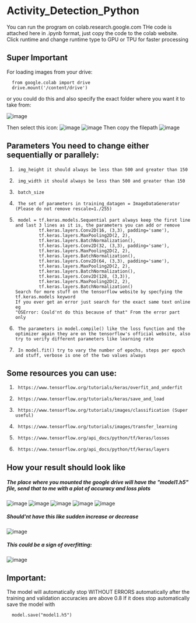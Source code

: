 # Activity_Detection_Python


You can run the program on colab.research.google.com
THe code is attached here in .ipynb format, just copy the code to the colab website.
Click runtime and change runtime type to GPU or TPU for faster processing
## Super Important
For loading images from your drive:
```
  from google.colab import drive
  drive.mount('/content/drive')
```
or you could do this and also specify the exact folder where you want it to take from: 


![image](https://user-images.githubusercontent.com/45201620/100517127-92afd700-31ae-11eb-9bf1-8ecf00e0f08b.png)

Then select this icon:
![image](https://user-images.githubusercontent.com/45201620/100517194-06ea7a80-31af-11eb-9353-f296f07643ea.png)
![image](https://user-images.githubusercontent.com/45201620/100517198-0f42b580-31af-11eb-942e-68468d3aa327.png)
Then copy the filepath
![image](https://user-images.githubusercontent.com/45201620/100517241-3e592700-31af-11eb-93f7-fc90a6e2a80b.png)



## Parameters You need to change either sequentially or parallely:
1.      img_height it should always be less than 500 and greater than 150
1.      img_width it should always be less than 500 and greater than 150
1.      batch_size
1.      The set of parameters in training_datagen = ImageDataGenerator (Please do not remove rescale=1./255)
1.      model = tf.keras.models.Sequential part always keep the first line and last 3 lines as it is, the parameters you can add or remove
                tf.keras.layers.Conv2D(16, (3,3), padding='same'),
                tf.keras.layers.MaxPooling2D(2, 2),
                tf.keras.layers.BatchNormalization(),
                tf.keras.layers.Conv2D(32, (3,3), padding='same'),
                tf.keras.layers.MaxPooling2D(2, 2),
                tf.keras.layers.BatchNormalization(),
                tf.keras.layers.Conv2D(64, (3,3), padding='same'),
                tf.keras.layers.MaxPooling2D(2, 2),
                tf.keras.layers.BatchNormalization(),
                tf.keras.layers.Conv2D(128, (3,3)),
                tf.keras.layers.MaxPooling2D(2, 2),
                tf.keras.layers.BatchNormalization()
       Search for more stuff on the tensorflow website by specfying the tf.keras.models keyword
       If you ever get an error just search for the exact same text online eg
       "OSError: Could'nt do this because of that" From the error part only
1.      The parameters in model.compile() like the loss function and the optimizer again they are on the tensorflow's official website, also try to verify different parameters like learning rate
1.      In model.fit() try to vary the number of epochs, steps per epoch and stuff, verbose is one of the two values always


## Some resources you can use:
1.      https://www.tensorflow.org/tutorials/keras/overfit_and_underfit
1.      https://www.tensorflow.org/tutorials/keras/save_and_load
1.      https://www.tensorflow.org/tutorials/images/classification (Super useful)
1.      https://www.tensorflow.org/tutorials/images/transfer_learning
1.      https://www.tensorflow.org/api_docs/python/tf/keras/losses
1.      https://www.tensorflow.org/api_docs/python/tf/keras/layers



## How your result should look like
##### The place where you mounted the google drive will have the "model1.h5" file, send that to me with a plot of accuracy and loss plots
![image](https://user-images.githubusercontent.com/45201620/100517523-0a7f0100-31b1-11eb-80d2-b36984e141ad.png)
![image](https://user-images.githubusercontent.com/45201620/100517529-179bf000-31b1-11eb-823b-25ae40c4c5e4.png)
![image](https://user-images.githubusercontent.com/45201620/100517546-30a4a100-31b1-11eb-9c25-4e6cd52a0527.png)
![image](https://user-images.githubusercontent.com/45201620/100517568-6b0e3e00-31b1-11eb-95c4-17f5c5bcdc50.png)
![image](https://user-images.githubusercontent.com/45201620/100517576-76616980-31b1-11eb-989e-f1a51a4a574a.png)

##### Should'nt have this like sudden increase or decrease
![image](https://user-images.githubusercontent.com/45201620/100517536-271b3900-31b1-11eb-8312-668ddb48f885.png)
##### This could be a sign of overfitting:
![image](https://user-images.githubusercontent.com/45201620/100517559-5631aa80-31b1-11eb-92e8-13704886126d.png)


## Important:
The model will automatically stop WITHOUT ERRORS automatically after the training and validation accuracies are above 0.8 
If it does stop automatically save the model with 
```
  model.save("model1.h5")
```
